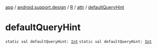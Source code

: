 [app](../../../index.md) / [android.support.design](../../index.md) / [R](../index.md) / [attr](index.md) / [defaultQueryHint](.)

# defaultQueryHint

`static val defaultQueryHint: `[`Int`](https://kotlinlang.org/api/latest/jvm/stdlib/kotlin/-int/index.html)
`static val defaultQueryHint: `[`Int`](https://kotlinlang.org/api/latest/jvm/stdlib/kotlin/-int/index.html)